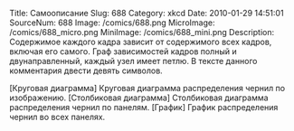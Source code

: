Title: Самоописание 
Slug: 688 
Category: xkcd 
Date: 2010-01-29 14:51:01 
SourceNum: 688 
Image: /comics/688.png 
MicroImage: /comics/688_micro.png 
MiniImage: /comics/688_mini.png 
Description: Содержимое каждого кадра зависит от содержимого всех кадров, включая его самого. Граф зависимостей кадров полный и двунаправленный, каждый узел имеет петлю. В тексте данного комментария двести девять символов. 

[Круговая диаграмма]
Круговая диаграмма распределения чернил по изображению.
[Столбиковая диаграмма]
Столбиковая диаграмма распределения чернил по панелям.
[График]
График распределения чернил во всех панелях.